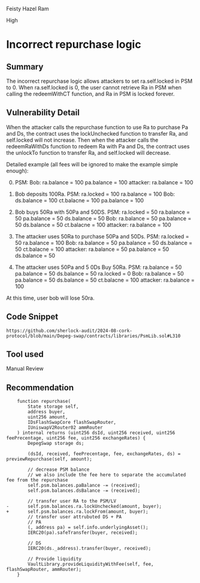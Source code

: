 Feisty Hazel Ram

High

# Incorrect repurchase logic

## Summary
The incorrect repurchase logic allows attackers to set ra.self.locked in PSM to 0. When ra.self.locked is 0, the user cannot retrieve Ra in PSM when calling the redeemWithCT function, and Ra in PSM is locked forever.
## Vulnerability Detail
When the attacker calls the repurchase function to use Ra to purchase Pa and Ds, the contract uses the lockUnchecked function to transfer Ra, and self.locked will not increase. Then when the attacker calls the redeemRaWithDs function to redeem Ra with Pa and Ds, the contract uses the unlockTo function to transfer Ra, and self.locked will decrease.

Detailed example (all fees will be ignored to make the example simple enough):

0. PSM:
Bob: ra.balance = 100 pa.balance = 100
attacker: ra.balance = 100

1. Bob deposits 100Ra.
PSM: ra.locked = 100 ra.balance = 100
Bob: ds.balance = 100 ct.balacne = 100 pa.balance = 100

2. Bob buys 50Ra with 50Pa and 50DS.
PSM: ra.locked = 50 ra.balance = 50 pa.balance = 50 ds.balance = 50
Bob: ra.balance = 50 pa.balance = 50 ds.balance = 50 ct.balacne = 100
attacker: ra.balance = 100

3. The attacker uses 50Ra to purchase 50Pa and 50Ds.
PSM: ra.locked = 50 ra.balance = 100
Bob: ra.balance = 50 pa.balance = 50 ds.balance = 50 ct.balacne = 100
attacker: ra.balance = 50 pa.balance = 50 ds.balance = 50

4. The attacker uses 50Pa and 5 0Ds Buy 50Ra.
PSM: ra.balance = 50 pa.balance = 50 ds.balance = 50 ra.locked = 0
Bob: ra.balance = 50 pa.balance = 50 ds.balance = 50 ct.balacne = 100
attacker: ra.balance = 100

At this time, user bob will lose 50ra.
## Code Snippet
```solidity
https://github.com/sherlock-audit/2024-08-cork-protocol/blob/main/Depeg-swap/contracts/libraries/PsmLib.sol#L310
```
## Tool used

Manual Review

## Recommendation
```solidity
    function repurchase(
        State storage self,
        address buyer,
        uint256 amount,
        IDsFlashSwapCore flashSwapRouter,
        IUniswapV2Router02 ammRouter
    ) internal returns (uint256 dsId, uint256 received, uint256 feePrecentage, uint256 fee, uint256 exchangeRates) {
        DepegSwap storage ds;

        (dsId, received, feePrecentage, fee, exchangeRates, ds) = previewRepurchase(self, amount);

        // decrease PSM balance
        // we also include the fee here to separate the accumulated fee from the repurchase
        self.psm.balances.paBalance -= (received);
        self.psm.balances.dsBalance -= (received);

        // transfer user RA to the PSM/LV
-       self.psm.balances.ra.lockUnchecked(amount, buyer);
+       self.psm.balances.ra.lockFrom(amount, buyer);
        // transfer user attrubuted DS + PA
        // PA
        (, address pa) = self.info.underlyingAsset();
        IERC20(pa).safeTransfer(buyer, received);

        // DS
        IERC20(ds._address).transfer(buyer, received);

        // Provide liquidity
        VaultLibrary.provideLiquidityWithFee(self, fee, flashSwapRouter, ammRouter);
    }
```